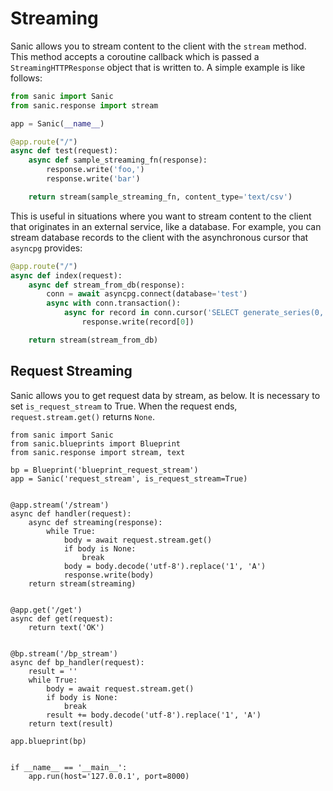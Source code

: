 # Streaming

Sanic allows you to stream content to the client with the `stream` method. This method accepts a coroutine callback which is passed a `StreamingHTTPResponse` object that is written to. A simple example is like follows:

```python
from sanic import Sanic
from sanic.response import stream

app = Sanic(__name__)

@app.route("/")
async def test(request):
    async def sample_streaming_fn(response):
        response.write('foo,')
        response.write('bar')

    return stream(sample_streaming_fn, content_type='text/csv')
```

This is useful in situations where you want to stream content to the client that originates in an external service, like a database. For example, you can stream database records to the client with the asynchronous cursor that `asyncpg` provides:

```python
@app.route("/")
async def index(request):
    async def stream_from_db(response):
        conn = await asyncpg.connect(database='test')
        async with conn.transaction():
            async for record in conn.cursor('SELECT generate_series(0, 10)'):
                response.write(record[0])

    return stream(stream_from_db)
```

## Request Streaming

Sanic allows you to get request data by stream, as below. It is necessary to set `is_request_stream` to True. When the request ends, `request.stream.get()` returns `None`.

```
from sanic import Sanic
from sanic.blueprints import Blueprint
from sanic.response import stream, text

bp = Blueprint('blueprint_request_stream')
app = Sanic('request_stream', is_request_stream=True)


@app.stream('/stream')
async def handler(request):
    async def streaming(response):
        while True:
            body = await request.stream.get()
            if body is None:
                break
            body = body.decode('utf-8').replace('1', 'A')
            response.write(body)
    return stream(streaming)


@app.get('/get')
async def get(request):
    return text('OK')


@bp.stream('/bp_stream')
async def bp_handler(request):
    result = ''
    while True:
        body = await request.stream.get()
        if body is None:
            break
        result += body.decode('utf-8').replace('1', 'A')
    return text(result)

app.blueprint(bp)


if __name__ == '__main__':
    app.run(host='127.0.0.1', port=8000)
```
